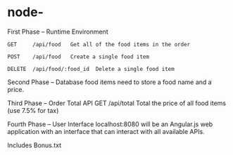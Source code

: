# node-
First Phase – Runtime Environment

    GET 	/api/food 	Get all of the food items in the order
    
    POST 	/api/food 	Create a single food item
    
    DELETE 	/api/food/:food_id 	Delete a single food item
    
Second Phase – Database
    food items need to store a food name and a price.
    
Third Phase – Order Total API
    GET 	/api/total 	Total the price of all food items (use 7.5% for tax)
    
Fourth Phase – User Interface
    localhost:8080 will be an Angular.js web application with an interface that can interact with all available APIs.
    
Includes Bonus.txt
